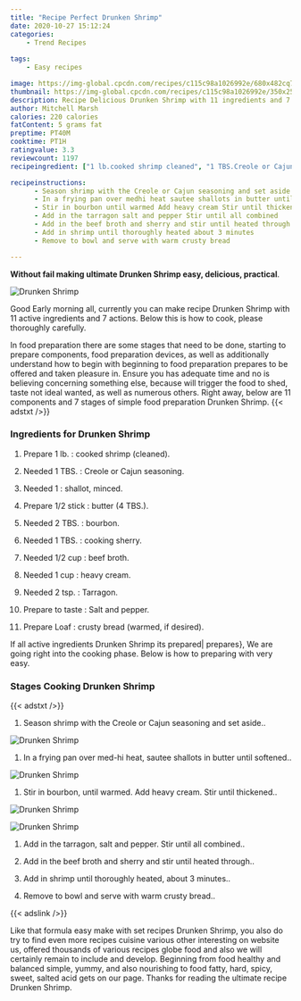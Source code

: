 ```yaml
---
title: "Recipe Perfect Drunken Shrimp"
date: 2020-10-27 15:12:24
categories:
    - Trend Recipes
    
tags:
    - Easy recipes

image: https://img-global.cpcdn.com/recipes/c115c98a1026992e/680x482cq70/drunken-shrimp-recipe-main-photo.jpg
thumbnail: https://img-global.cpcdn.com/recipes/c115c98a1026992e/350x250cq70/drunken-shrimp-recipe-main-photo.jpg
description: Recipe Delicious Drunken Shrimp with 11 ingredients and 7 stages of easy cooking.
author: Mitchell Marsh
calories: 220 calories
fatContent: 5 grams fat
preptime: PT40M
cooktime: PT1H
ratingvalue: 3.3
reviewcount: 1197
recipeingredient: ["1 lb.cooked shrimp cleaned", "1 TBS.Creole or Cajun seasoning", "1shallot minced", "1/2 stickbutter 4 TBS", "2 TBS.bourbon", "1 TBS.cooking sherry", "1/2 cupbeef broth", "1 cupheavy cream", "2 tsp.Tarragon", "to tasteSalt and pepper", "Loafcrusty bread warmed if desired"]

recipeinstructions: 
      - Season shrimp with the Creole or Cajun seasoning and set aside 
      - In a frying pan over medhi heat sautee shallots in butter until softened 
      - Stir in bourbon until warmed Add heavy cream Stir until thickened 
      - Add in the tarragon salt and pepper Stir until all combined 
      - Add in the beef broth and sherry and stir until heated through 
      - Add in shrimp until thoroughly heated about 3 minutes 
      - Remove to bowl and serve with warm crusty bread

---
```




**Without fail making ultimate Drunken Shrimp easy, delicious, practical**. 


![Drunken Shrimp](https://img-global.cpcdn.com/recipes/c115c98a1026992e/680x482cq70/drunken-shrimp-recipe-main-photo.jpg "Drunken Shrimp")




Good Early morning all, currently you can make recipe Drunken Shrimp with 11 active ingredients and 7 actions. Below this is how to cook, please thoroughly carefully.

In food preparation there are some stages that need to be done, starting to prepare components, food preparation devices, as well as additionally understand how to begin with beginning to food preparation prepares to be offered and taken pleasure in. Ensure you has adequate time and no is believing concerning something else, because will trigger the food to shed, taste not ideal wanted, as well as numerous others. Right away, below are 11 components and 7 stages of simple food preparation Drunken Shrimp.
{{< adstxt />}}

### Ingredients for Drunken Shrimp


1. Prepare 1 lb. : cooked shrimp (cleaned).

1. Needed 1 TBS. : Creole or Cajun seasoning.

1. Needed 1 : shallot, minced.

1. Prepare 1/2 stick : butter (4 TBS.).

1. Needed 2 TBS. : bourbon.

1. Needed 1 TBS. : cooking sherry.

1. Needed 1/2 cup : beef broth.

1. Needed 1 cup : heavy cream.

1. Needed 2 tsp. : Tarragon.

1. Prepare to taste : Salt and pepper.

1. Prepare Loaf : crusty bread (warmed, if desired).



If all active ingredients Drunken Shrimp its prepared| prepares}, We are going right into the cooking phase. Below is how to preparing with very easy.

### Stages Cooking Drunken Shrimp

{{< adstxt />}}


1. Season shrimp with the Creole or Cajun seasoning and set aside..



![Drunken Shrimp](https://img-global.cpcdn.com/steps/ed3d09b80b533df4/160x128cq70/drunken-shrimp-recipe-step-1-photo.jpg" "Drunken Shrimp")



1. In a frying pan over med-hi heat, sautee shallots in butter until softened..



![Drunken Shrimp](https://img-global.cpcdn.com/steps/f24a98a8f435b100/160x128cq70/drunken-shrimp-recipe-step-2-photo.jpg" "Drunken Shrimp")



1. Stir in bourbon, until warmed. Add heavy cream. Stir until thickened..



![Drunken Shrimp](https://img-global.cpcdn.com/steps/f79f598f17b000b1/160x128cq70/drunken-shrimp-recipe-step-3-photo.jpg" "Drunken Shrimp")

![Drunken Shrimp](https://img-global.cpcdn.com/steps/6f2b76ba0ad438a2/160x128cq70/drunken-shrimp-recipe-step-3-photo.jpg" "Drunken Shrimp")



1. Add in the tarragon, salt and pepper. Stir until all combined..



1. Add in the beef broth and sherry and stir until heated through..



1. Add in shrimp until thoroughly heated, about 3 minutes..



1. Remove to bowl and serve with warm crusty bread..





{{< adslink />}}

Like that formula easy make with set recipes Drunken Shrimp, you also do try to find even more recipes cuisine various other interesting on website us, offered thousands of various recipes globe food and also we will certainly remain to include and develop. Beginning from food healthy and balanced simple, yummy, and also nourishing to food fatty, hard, spicy, sweet, salted acid gets on our page. Thanks for reading the ultimate recipe Drunken Shrimp.
